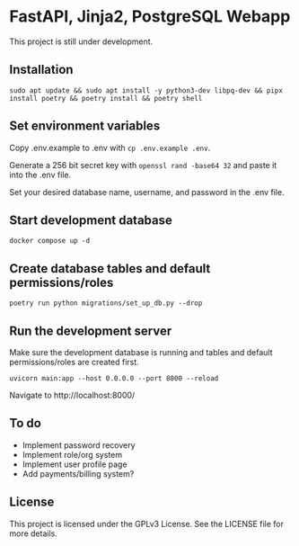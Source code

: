 # FastAPI, Jinja2, PostgreSQL Webapp

This project is still under development.

## Installation

`sudo apt update && sudo apt install -y python3-dev libpq-dev && pipx install poetry && poetry install && poetry shell`

## Set environment variables

Copy .env.example to .env with `cp .env.example .env`.

Generate a 256 bit secret key with `openssl rand -base64 32` and paste it into the .env file.

Set your desired database name, username, and password in the .env file.

## Start development database

`docker compose up -d`

## Create database tables and default permissions/roles

`poetry run python migrations/set_up_db.py --drop`

## Run the development server

Make sure the development database is running and tables and default permissions/roles are created first.

`uvicorn main:app --host 0.0.0.0 --port 8000 --reload`

Navigate to http://localhost:8000/

## To do

- Implement password recovery
- Implement role/org system
- Implement user profile page
- Add payments/billing system?

## License

This project is licensed under the GPLv3 License. See the LICENSE file for more details.
